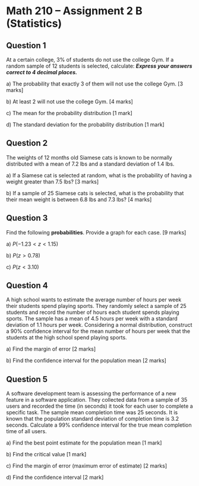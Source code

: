 # Math 210 – Assignment 2 B (Statistics)

## Question 1

At a certain college, 3% of students do not use the college Gym. If
    a random sample of 12 students is selected, calculate: ***Express
    your answers correct to 4 decimal places.***

<!-- -->

a\) The probability that exactly 3 of them will not use the college Gym. [3 marks]

b\) At least 2 will not use the college Gym. [4 marks]

c\) The mean for the probability distribution [1 mark]

d\) The standard deviation for the probability distribution [1 mark]

<!-- -->

## Question 2

The weights of 12 months old Siamese cats is known to be normally distributed with a mean of 7.2 lbs and a standard deviation of 1.4 lbs.

<!-- -->

a\) If a Siamese cat is selected at random, what is the probability of
    having a weight greater than 7.5 lbs? [3 marks]

b\) If a sample of 25 Siamese cats is selected, what is the probability
    that their mean weight is between 6.8 lbs and 7.3 lbs? [4 marks]

<!-- -->

## Question 3

Find the following **probabilities**. Provide a graph for each case. [9 marks]

<!-- -->

a\) *P*(−1.23 \< *z* \< 1.15)

b\) *P*(*z* \> 0.78)

c\) *P*(*z* \< 3.10)

<!-- -->

## Question 4

A high school wants to estimate the average number of hours per week
their students spend playing sports. They randomly select a sample
of 25 students and record the number of hours each student spends
playing sports. The sample has a mean of 4.5 hours per week with a
standard deviation of 1.1 hours per week. Considering a normal
distribution, construct a 90% confidence interval for the mean
number of hours per week that the students at the high school spend
playing sports.

<!-- -->

a\) Find the margin of error [2 marks]

b\) Find the confidence interval for the population mean [2 marks]

<!-- -->

## Question 5

A software development team is assessing the performance of a new
feature in a software application. They collected data from a sample
of 35 users and recorded the time (in seconds) it took for each user
to complete a specific task. The sample mean completion time was 25
seconds. It is known that the population standard deviation of
completion time is 3.2 seconds. Calculate a 99% confidence interval
for the true mean completion time of all users.

a\) Find the best point estimate for the population mean [1 mark]

b\) Find the critical value [1 mark]

c\) Find the margin of error (maximum error of estimate) [2 marks]

d\) Find the confidence interval [2 mark]
